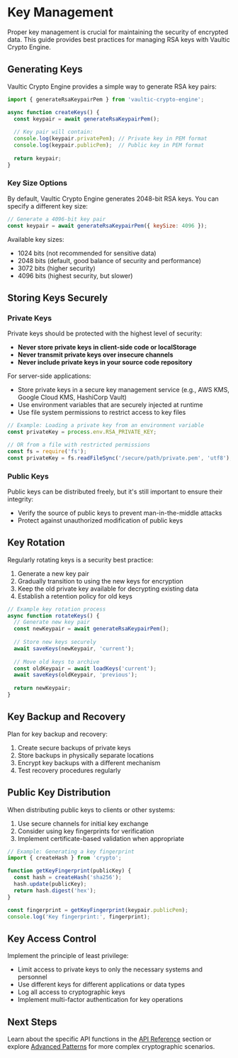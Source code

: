 # Key Management

Proper key management is crucial for maintaining the security of encrypted data. This guide provides best practices for managing RSA keys with Vaultic Crypto Engine.

## Generating Keys

Vaultic Crypto Engine provides a simple way to generate RSA key pairs:

```javascript
import { generateRsaKeypairPem } from 'vaultic-crypto-engine';

async function createKeys() {
  const keypair = await generateRsaKeypairPem();
  
  // Key pair will contain:
  console.log(keypair.privatePem); // Private key in PEM format
  console.log(keypair.publicPem);  // Public key in PEM format
  
  return keypair;
}
```

### Key Size Options

By default, Vaultic Crypto Engine generates 2048-bit RSA keys. You can specify a different key size:

```javascript
// Generate a 4096-bit key pair
const keypair = await generateRsaKeypairPem({ keySize: 4096 });
```

Available key sizes:
- 1024 bits (not recommended for sensitive data)
- 2048 bits (default, good balance of security and performance)
- 3072 bits (higher security)
- 4096 bits (highest security, but slower)

## Storing Keys Securely

### Private Keys

Private keys should be protected with the highest level of security:

- **Never store private keys in client-side code or localStorage**
- **Never transmit private keys over insecure channels**
- **Never include private keys in your source code repository**

For server-side applications:
- Store private keys in a secure key management service (e.g., AWS KMS, Google Cloud KMS, HashiCorp Vault)
- Use environment variables that are securely injected at runtime
- Use file system permissions to restrict access to key files

```javascript
// Example: Loading a private key from an environment variable
const privateKey = process.env.RSA_PRIVATE_KEY;

// OR from a file with restricted permissions
const fs = require('fs');
const privateKey = fs.readFileSync('/secure/path/private.pem', 'utf8');
```

### Public Keys

Public keys can be distributed freely, but it's still important to ensure their integrity:

- Verify the source of public keys to prevent man-in-the-middle attacks
- Protect against unauthorized modification of public keys

## Key Rotation

Regularly rotating keys is a security best practice:

1. Generate a new key pair
2. Gradually transition to using the new keys for encryption
3. Keep the old private key available for decrypting existing data
4. Establish a retention policy for old keys

```javascript
// Example key rotation process
async function rotateKeys() {
  // Generate new key pair
  const newKeypair = await generateRsaKeypairPem();
  
  // Store new keys securely
  await saveKeys(newKeypair, 'current');
  
  // Move old keys to archive
  const oldKeypair = await loadKeys('current');
  await saveKeys(oldKeypair, 'previous');
  
  return newKeypair;
}
```

## Key Backup and Recovery

Plan for key backup and recovery:

1. Create secure backups of private keys
2. Store backups in physically separate locations
3. Encrypt key backups with a different mechanism
4. Test recovery procedures regularly

## Public Key Distribution

When distributing public keys to clients or other systems:

1. Use secure channels for initial key exchange
2. Consider using key fingerprints for verification
3. Implement certificate-based validation when appropriate

```javascript
// Example: Generating a key fingerprint
import { createHash } from 'crypto';

function getKeyFingerprint(publicKey) {
  const hash = createHash('sha256');
  hash.update(publicKey);
  return hash.digest('hex');
}

const fingerprint = getKeyFingerprint(keypair.publicPem);
console.log('Key fingerprint:', fingerprint);
```

## Key Access Control

Implement the principle of least privilege:

- Limit access to private keys to only the necessary systems and personnel
- Use different keys for different applications or data types
- Log all access to cryptographic keys
- Implement multi-factor authentication for key operations

## Next Steps

Learn about the specific API functions in the [API Reference](../api-reference/functions/generate-keypair) section or explore [Advanced Patterns](../examples/advanced-patterns) for more complex cryptographic scenarios. 